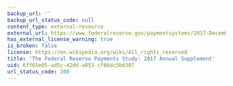 ```yaml
---
backup_url: ''
backup_url_status_code: null
content_type: external-resource
external_url: https://www.federalreserve.gov/paymentsystems/2017-December-The-Federal-Reserve-Payments-Study.htm
has_external_license_warning: true
is_broken: false
license: https://en.wikipedia.org/wiki/All_rights_reserved
title: 'The Federal Reserve Payments Study: 2017 Annual Supplement'
uid: 6ff65e05-ad5c-42dd-a053-cf86dc5b6307
url_status_code: 200
---
```

